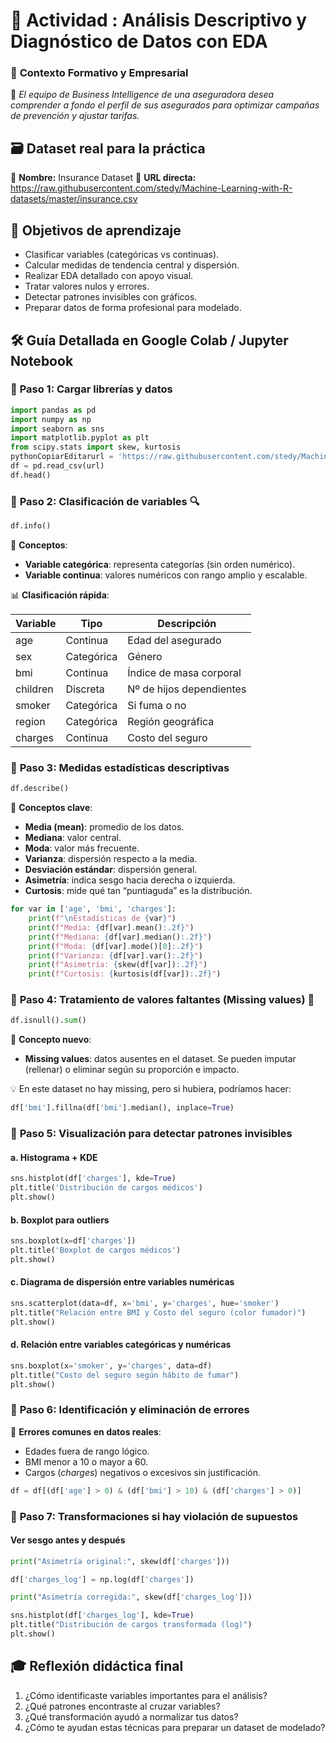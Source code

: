 # 💼 **Actividad : Análisis Descriptivo y Diagnóstico de Datos con EDA**

### 🧠 **Contexto Formativo y Empresarial**

📍 *El equipo de Business Intelligence de una aseguradora desea comprender a fondo el perfil de sus asegurados para optimizar campañas de prevención y ajustar tarifas.*

## 🗃️ **Dataset real para la práctica**

📘 **Nombre:** Insurance Dataset
 🔗 **URL directa:**
 https://raw.githubusercontent.com/stedy/Machine-Learning-with-R-datasets/master/insurance.csv

## 🎯 **Objetivos de aprendizaje**

- Clasificar variables (categóricas vs continuas).
- Calcular medidas de tendencia central y dispersión.
- Realizar EDA detallado con apoyo visual.
- Tratar valores nulos y errores.
- Detectar patrones invisibles con gráficos.
- Preparar datos de forma profesional para modelado.

## 🛠️ **Guía Detallada en Google Colab / Jupyter Notebook**

### 🔹 **Paso 1: Cargar librerías y datos**

```python
import pandas as pd
import numpy as np
import seaborn as sns
import matplotlib.pyplot as plt
from scipy.stats import skew, kurtosis
pythonCopiarEditarurl = 'https://raw.githubusercontent.com/stedy/Machine-Learning-with-R-datasets/master/insurance.csv'
df = pd.read_csv(url)
df.head()
```

### 🔹 **Paso 2: Clasificación de variables** 🔍

```python
df.info()
```

📘 **Conceptos**:

- **Variable categórica**: representa categorías (sin orden numérico).
- **Variable continua**: valores numéricos con rango amplio y escalable.

📊 **Clasificación rápida**:

| Variable | Tipo       | Descripción              |
| -------- | ---------- | ------------------------ |
| age      | Continua   | Edad del asegurado       |
| sex      | Categórica | Género                   |
| bmi      | Continua   | Índice de masa corporal  |
| children | Discreta   | Nº de hijos dependientes |
| smoker   | Categórica | Si fuma o no             |
| region   | Categórica | Región geográfica        |
| charges  | Continua   | Costo del seguro         |

### 🔹 **Paso 3: Medidas estadísticas descriptivas**

```python
df.describe()
```

📘 **Conceptos clave**:

- **Media (mean)**: promedio de los datos.
- **Mediana**: valor central.
- **Moda**: valor más frecuente.
- **Varianza**: dispersión respecto a la media.
- **Desviación estándar**: dispersión general.
- **Asimetría**: indica sesgo hacia derecha o izquierda.
- **Curtosis**: mide qué tan “puntiaguda” es la distribución.

```python
for var in ['age', 'bmi', 'charges']:
    print(f"\nEstadísticas de {var}")
    print(f"Media: {df[var].mean():.2f}")
    print(f"Mediana: {df[var].median():.2f}")
    print(f"Moda: {df[var].mode()[0]:.2f}")
    print(f"Varianza: {df[var].var():.2f}")
    print(f"Asimetría: {skew(df[var]):.2f}")
    print(f"Curtosis: {kurtosis(df[var]):.2f}")
```

### 🔹 **Paso 4: Tratamiento de valores faltantes (Missing values)** 🧹

```python
df.isnull().sum()
```

📘 **Concepto nuevo**:

- **Missing values**: datos ausentes en el dataset.
   Se pueden imputar (rellenar) o eliminar según su proporción e impacto.

💡 En este dataset no hay missing, pero si hubiera, podríamos hacer:

```python
df['bmi'].fillna(df['bmi'].median(), inplace=True)
```

### 🔹 **Paso 5: Visualización para detectar patrones invisibles**

#### a. Histograma + KDE

```python
sns.histplot(df['charges'], kde=True)
plt.title('Distribución de cargos médicos')
plt.show()
```

#### b. Boxplot para outliers

```python
sns.boxplot(x=df['charges'])
plt.title('Boxplot de cargos médicos')
plt.show()
```

#### c. Diagrama de dispersión entre variables numéricas

```python
sns.scatterplot(data=df, x='bmi', y='charges', hue='smoker')
plt.title("Relación entre BMI y Costo del seguro (color fumador)")
plt.show()
```

#### d. Relación entre variables categóricas y numéricas

```python
sns.boxplot(x='smoker', y='charges', data=df)
plt.title("Costo del seguro según hábito de fumar")
plt.show()
```

### 🔹 **Paso 6: Identificación y eliminación de errores**

📘 **Errores comunes en datos reales**:

- Edades fuera de rango lógico.
- BMI menor a 10 o mayor a 60.
- Cargos ($charges$) negativos o excesivos sin justificación.

```python
df = df[(df['age'] > 0) & (df['bmi'] > 10) & (df['charges'] > 0)]
```

### 🔹 **Paso 7: Transformaciones si hay violación de supuestos**

#### Ver sesgo antes y después

```python
print("Asimetría original:", skew(df['charges']))

df['charges_log'] = np.log(df['charges'])

print("Asimetría corregida:", skew(df['charges_log']))

sns.histplot(df['charges_log'], kde=True)
plt.title("Distribución de cargos transformada (log)")
plt.show()
```

## 🎓 Reflexión didáctica final

1. ¿Cómo identificaste variables importantes para el análisis?
2. ¿Qué patrones encontraste al cruzar variables?
3. ¿Qué transformación ayudó a normalizar tus datos?
4. ¿Cómo te ayudan estas técnicas para preparar un dataset de modelado?